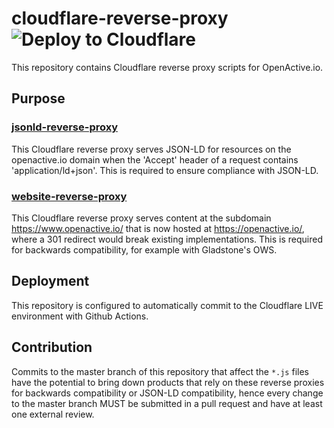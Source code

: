 # cloudflare-reverse-proxy ![Deploy to Cloudflare](https://github.com/openactive/cloudflare-reverse-proxy/workflows/Deploy%20to%20Cloudflare/badge.svg)
This repository contains Cloudflare reverse proxy scripts for OpenActive.io.

## Purpose

### [jsonld-reverse-proxy](jsonld-reverse-proxy/index.js)
This Cloudflare reverse proxy serves JSON-LD for resources on the openactive.io domain when the 'Accept' header of a request contains 'application/ld+json'. This is required to ensure compliance with JSON-LD.

### [website-reverse-proxy](website-reverse-proxy/index.js)
This Cloudflare reverse proxy serves content at the subdomain https://www.openactive.io/ that is now hosted at https://openactive.io/, where a 301 redirect would break existing implementations. This is required for backwards compatibility, for example with Gladstone's OWS.

## Deployment 

This repository is configured to automatically commit to the Cloudflare LIVE environment with Github Actions.

## Contribution
Commits to the master branch of this repository that affect the `*.js` files have the potential to bring down products that rely on these reverse proxies for backwards compatibility or JSON-LD compatibility, hence every change to the master branch MUST be submitted in a pull request and have at least one external review.
